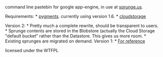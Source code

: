 command line pastebin for google app-engine, in use at [sprunge.us](http://sprunge.us).

Requirements:
    * [pygments](http://pygments.org/). currently using version 1.6.
    * [cloudstorage](https://developers.google.com/appengine/docs/python/googlecloudstorageclient/download)

Version 2:
    * Pretty much a complete rewrite, should be transparent to users.
    * Sprunge contents are stored in the Blobstore (actually the Cloud Storage
      "default bucket" rather than the Datastore. This gives us more room.
    * Existing sprunges are migrated on demand.
Version 1:
    * [For reference](https://github.com/rupa/sprunge/releases/tag/v1)

licensed under the WTFPL
